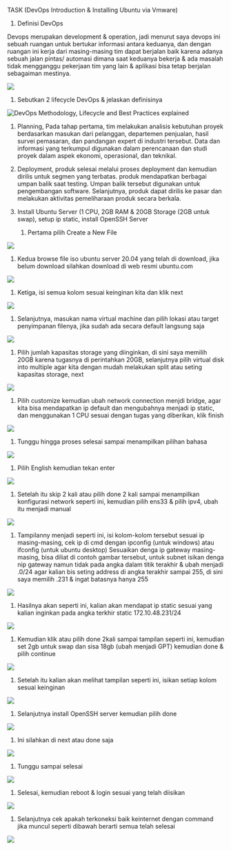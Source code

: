 ﻿TASK (DevOps Introduction & Installing Ubuntu via Vmware)

1. Definisi DevOps

Devops merupakan development & operation, jadi menurut saya devops ini sebuah ruangan untuk bertukar informasi antara keduanya, dan dengan ruangan ini kerja dari masing-masing tim dapat berjalan baik karena adanya sebuah jalan pintas/ automasi dimana saat keduanya bekerja & ada masalah tidak mengganggu pekerjaan tim yang lain & aplikasi bisa tetap berjalan sebagaiman mestinya. 

![](Aspose.Words.a2bb6c57-0473-4589-8c6f-98335ec8523f.001.png)







1. Sebutkan 2 lifecycle DevOps & jelaskan definisinya

![DevOps Methodology, Lifecycle and Best Practices explained](Aspose.Words.a2bb6c57-0473-4589-8c6f-98335ec8523f.002.jpeg)









1. Planning, Pada tahap pertama, tim melakukan analisis kebutuhan proyek berdasarkan masukan dari pelanggan, departemen penjualan, hasil survei pemasaran, dan pandangan expert di industri tersebut. Data dan informasi yang terkumpul digunakan dalam perencanaan dan studi proyek dalam aspek ekonomi, operasional, dan teknikal.

1. Deployment, produk selesai melalui proses deployment dan kemudian dirilis untuk segmen yang terbatas. produk mendapatkan berbagai umpan balik saat testing. Umpan balik tersebut digunakan untuk pengembangan software. Selanjutnya, produk dapat dirilis ke pasar dan melakukan aktivitas pemeliharaan produk secara berkala.

1. Install Ubuntu Server (1 CPU, 2GB RAM & 20GB Storage (2GB untuk swap), setup ip static, install OpenSSH Server
   1. Pertama pilih Create a New File

![](Aspose.Words.a2bb6c57-0473-4589-8c6f-98335ec8523f.003.png)











1. Kedua browse file iso ubuntu server 20.04 yang telah di download, jika belum download silahkan download di web resmi ubuntu.com

![](Aspose.Words.a2bb6c57-0473-4589-8c6f-98335ec8523f.004.png)












1. Ketiga, isi semua kolom sesuai keinginan kita dan klik next

![](Aspose.Words.a2bb6c57-0473-4589-8c6f-98335ec8523f.005.png)











1. Selanjutnya, masukan nama virtual machine dan pilih lokasi atau target penyimpanan filenya, jika sudah ada secara default langsung saja

![](Aspose.Words.a2bb6c57-0473-4589-8c6f-98335ec8523f.006.png)
















1. Pilih jumlah kapasitas storage yang diinginkan, di sini saya memilih 20GB karena tugasnya di perintahkan 20GB, selanjutnya pilih virtual disk into multiple agar kita dengan mudah melakukan split atau seting kapasitas storage, next

![](Aspose.Words.a2bb6c57-0473-4589-8c6f-98335ec8523f.007.png)











1. Pilih customize kemudian ubah network connection menjdi bridge, agar kita bisa mendapatkan ip default dan mengubahnya menjadi ip static, dan menggunakan 1 CPU sesuai dengan tugas yang diberikan, klik finish

![](Aspose.Words.a2bb6c57-0473-4589-8c6f-98335ec8523f.008.png)












1. Tunggu hingga proses selesai sampai menampilkan pilihan bahasa

![](Aspose.Words.a2bb6c57-0473-4589-8c6f-98335ec8523f.009.png)












1. Pilih English kemudian tekan enter

![](Aspose.Words.a2bb6c57-0473-4589-8c6f-98335ec8523f.010.png)















1. Setelah itu skip 2 kali atau pilih done 2 kali sampai menampilkan konfigurasi network seperti ini, kemudian pilih ens33 & pilih ipv4, ubah itu menjadi manual

![](Aspose.Words.a2bb6c57-0473-4589-8c6f-98335ec8523f.011.png)












1. Tampilanny menjadi seperti ini, isi kolom-kolom tersebut sesuai ip masing-masing, cek ip di cmd dengan ipconfig (untuk windows) atau ifconfig (untuk ubuntu desktop) Sesuaikan denga ip gateway masing-masing, bisa diliat di contoh gambar tersebut, untuk subnet isikan denga nip gateway namun tidak pada angka dalam titik terakhir & ubah menjadi .0/24 agar kalian bis seting address di angka terakhir sampai 255, di sini saya memilih .231 & ingat batasnya hanya 255

![](Aspose.Words.a2bb6c57-0473-4589-8c6f-98335ec8523f.012.png)











1. Hasilnya akan seperti ini, kalian akan mendapat ip static sesuai yang kalian inginkan pada angka terkhir static 172.10.48.231/24

![](Aspose.Words.a2bb6c57-0473-4589-8c6f-98335ec8523f.013.png)












1. Kemudian klik atau pilih done 2kali sampai tampilan seperti ini, kemudian set 2gb untuk swap dan sisa 18gb (ubah menjadi GPT) kemudian done & pilih continue

![](Aspose.Words.a2bb6c57-0473-4589-8c6f-98335ec8523f.014.png)

1. Setelah itu kalian akan melihat tampilan seperti ini, isikan setiap kolom sesuai keinginan

![](Aspose.Words.a2bb6c57-0473-4589-8c6f-98335ec8523f.015.png)












1. Selanjutnya install OpenSSH server kemudian pilih done

![](Aspose.Words.a2bb6c57-0473-4589-8c6f-98335ec8523f.016.png)














1. Ini silahkan di next atau done saja

![](Aspose.Words.a2bb6c57-0473-4589-8c6f-98335ec8523f.017.png)











1. Tunggu sampai selesai

![](Aspose.Words.a2bb6c57-0473-4589-8c6f-98335ec8523f.018.png)
















1. Selesai, kemudian reboot & login sesuai yang telah diisikan

![](Aspose.Words.a2bb6c57-0473-4589-8c6f-98335ec8523f.019.png)












1. Selanjutnya cek apakah terkoneksi baik keinternet dengan command <ping google.com> jika muncul seperti dibawah berarti semua telah selesai 

![](Aspose.Words.a2bb6c57-0473-4589-8c6f-98335ec8523f.020.png)











